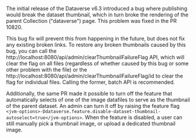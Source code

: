 The initial release of the Dataverse v6.3 introduced a bug where publishing would break the dataset thumbnail, which in turn broke the rendering of the parent Collection ("dataverse") page. This problem was fixed in the PR 10820.

This bug fix will prevent this from happening in the future, but does not fix any existing broken links. To restore any broken thumbnails caused by this bug, you can call the http://localhost:8080/api/admin/clearThumbnailFailureFlag API, which will clear the flag on all files (regardless of whether caused by this bug or some other problem with the file) or the http://localhost:8080/api/admin/clearThumbnailFailureFlag/id to clear the flag for individual files. Calling the former, batch API is recommended. 

Additionally, the same PR made it possible to turn off the feature that automatically selects of one of the image datafiles to serve as the thumbnail of the parent dataset. An admin can turn it off by raising the feature flag `<jvm-options>-Ddataverse.feature.disable-dataset-thumbnail-autoselect=true</jvm-options>`. When the feature is disabled, a user can still manually pick a thumbnail image, or upload a dedicated thumbnail image.

